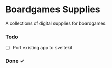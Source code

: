 # Boardgames Supplies
A collections of digital supplies for boardgames.

### Todo
- [ ] Port existing app to sveltekit

### Done ✓
